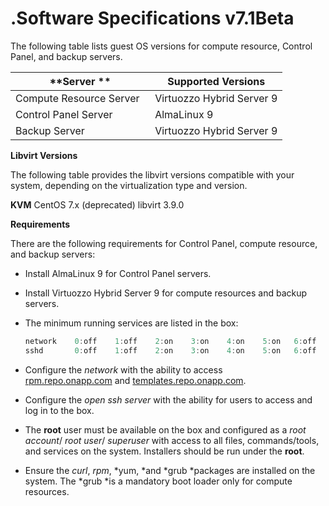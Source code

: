 # .Software Specifications v7.1Beta

The following table lists guest OS versions for compute resource, Control Panel, and backup servers.

| **Server **               | **Supported Versions**    |
|---------------------------|---------------------------|
| Compute Resource Server   | Virtuozzo Hybrid Server 9 |
| Control Panel Server      | AlmaLinux 9               |
| Backup Server             | Virtuozzo Hybrid Server 9 |

**Libvirt Versions**

The following table provides the libvirt versions compatible with your system, depending on the virtualization type and version.

**KVM**
CentOS 7.x (deprecated)
libvirt 3.9.0

**Requirements**

There are the following requirements for Control Panel, compute resource, and backup servers:

-   Install AlmaLinux 9 for Control Panel servers.
-   Install Virtuozzo Hybrid Server 9 for compute resources and backup servers.
-   The minimum running services are listed in the box:

    ``` java
    network    0:off    1:off    2:on    3:on    4:on    5:on   6:off 
    sshd       0:off    1:off    2:on    3:on    4:on    5:on   6:off
    ```

-   Configure the *network* with the ability to access [rpm.repo.onapp.com](http://rpm.repo.onapp.com/) and [templates.repo.onapp.com](http://templates.repo.onapp.com/).
-   Configure the *open ssh server* with the ability for users to access and log in to the box.
-   The **root** user must be available on the box and configured as a *root account*/ *root user*/ *superuser* with access to all files, commands/tools, and services on the system. Installers should be run under the **root**.
-   Ensure the *curl*, *rpm*, *yum, *and *grub *packages are installed on the system. The *grub *is a mandatory boot loader only for compute resources.


